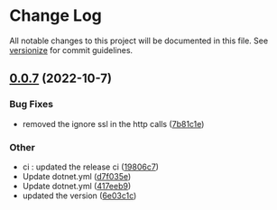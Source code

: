 # Change Log

All notable changes to this project will be documented in this file. See [versionize](https://github.com/versionize/versionize) for commit guidelines.

<a name="0.0.7"></a>
## [0.0.7](https://www.github.com/iiasa/geowiki-cli/releases/tag/v0.0.7) (2022-10-7)

### Bug Fixes

* removed the ignore ssl in the http calls ([7b81c1e](https://www.github.com/iiasa/geowiki-cli/commit/7b81c1ec7645327c785b4b97c00a98b9bbfb298c))

### Other

* ci : updated the release ci ([19806c7](https://www.github.com/iiasa/geowiki-cli/commit/19806c7bd1f323117bdb382c333e5ca93c13fe20))
* Update dotnet.yml ([d7f035e](https://www.github.com/iiasa/geowiki-cli/commit/d7f035e1a0a39b04066915ea3b707c46c7c4c71b))
* Update dotnet.yml ([417eeb9](https://www.github.com/iiasa/geowiki-cli/commit/417eeb9ae878fb7fe7a378c1d55799d2ee6809a2))
* updated the version ([6e03c1c](https://www.github.com/iiasa/geowiki-cli/commit/6e03c1cd04dce3645215518450e45b26e71acad5))

